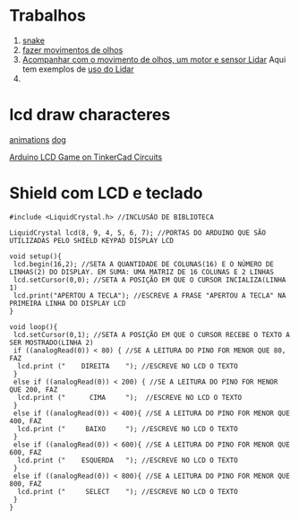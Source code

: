 # Trabalhos 

1. [snake]()
2. [fazer movimentos de olhos]()
3. [Acompanhar com o movimento de olhos, um motor e sensor Lidar]() Aqui tem exemplos de [uso do Lidar](https://www.usinainfo.com.br/blog/projeto-com-sensor-de-distancia-vl53l0x-e-arduino-para-alta-precisao/)
4. 

# lcd draw characteres

[animations](https://create.arduino.cc/projecthub/tusindfryd/create-custom-animations-on-16x2-lcd-displays-025fb6)
[dog](https://create.arduino.cc/projecthub/milespeterson101/an-lcd-dog-friend-updated-b0bdee)

[Arduino LCD Game on TinkerCad Circuits](https://www.instructables.com/LCD-Screen-Game-on-TinkerCad-Circuits/)

# Shield com LCD e teclado
```
#include <LiquidCrystal.h> //INCLUSÃO DE BIBLIOTECA
  
LiquidCrystal lcd(8, 9, 4, 5, 6, 7); //PORTAS DO ARDUINO QUE SÃO UTILIZADAS PELO SHIELD KEYPAD DISPLAY LCD
  
void setup(){  
 lcd.begin(16,2); //SETA A QUANTIDADE DE COLUNAS(16) E O NÚMERO DE LINHAS(2) DO DISPLAY. EM SUMA: UMA MATRIZ DE 16 COLUNAS E 2 LINHAS
 lcd.setCursor(0,0); //SETA A POSIÇÃO EM QUE O CURSOR INCIALIZA(LINHA 1) 
 lcd.print("APERTOU A TECLA"); //ESCREVE A FRASE "APERTOU A TECLA" NA PRIMEIRA LINHA DO DISPLAY LCD  
}  
  
void loop(){  
 lcd.setCursor(0,1); //SETA A POSIÇÃO EM QUE O CURSOR RECEBE O TEXTO A SER MOSTRADO(LINHA 2)
 if ((analogRead(0)) < 80) { //SE A LEITURA DO PINO FOR MENOR QUE 80, FAZ 
  lcd.print ("    DIREITA    "); //ESCREVE NO LCD O TEXTO 
 }  
 else if ((analogRead(0)) < 200) { //SE A LEITURA DO PINO FOR MENOR QUE 200, FAZ
  lcd.print ("      CIMA     ");  //ESCREVE NO LCD O TEXTO
 }  
 else if ((analogRead(0)) < 400){ //SE A LEITURA DO PINO FOR MENOR QUE 400, FAZ  
  lcd.print ("     BAIXO     "); //ESCREVE NO LCD O TEXTO 
 }  
 else if ((analogRead(0)) < 600){ //SE A LEITURA DO PINO FOR MENOR QUE 600, FAZ  
  lcd.print ("    ESQUERDA   "); //ESCREVE NO LCD O TEXTO 
 }  
 else if ((analogRead(0)) < 800){ //SE A LEITURA DO PINO FOR MENOR QUE 800, FAZ 
  lcd.print ("     SELECT    "); //ESCREVE NO LCD O TEXTO 
 }  
}
```

